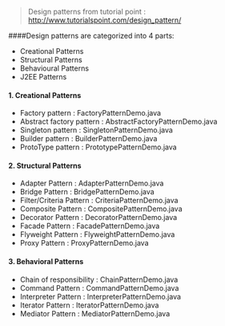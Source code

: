 >Design patterns from tutorial point : http://www.tutorialspoint.com/design_pattern/

####Design patterns are categorized into 4 parts:

   - Creational Patterns
   - Structural Patterns
   - Behavioural Patterns
   - J2EE Patterns
   
#### 1. Creational Patterns

   - Factory pattern          : FactoryPatternDemo.java
   - Abstract factory pattern : AbstractFactoryPatternDemo.java
   - Singleton pattern        : SingletonPatternDemo.java
   - Builder pattern          : BuilderPatternDemo.java
   - ProtoType pattern        : PrototypePatternDemo.java
   
#### 2. Structural Patterns
   
   - Adapter Pattern         : AdapterPatternDemo.java
   - Bridge Pattern          : BridgePatternDemo.java
   - Filter/Criteria Pattern : CriteriaPatternDemo.java
   - Composite Pattern       : CompositePatternDemo.java
   - Decorator Pattern       : DecoratorPatternDemo.java
   - Facade Pattern          : FacadePatternDemo.java
   - Flyweight Pattern       : FlyweightPatternDemo.java
   - Proxy Pattern        : ProxyPatternDemo.java
   
#### 3. Behavioral Patterns

   - Chain of responsibility : ChainPatternDemo.java
   - Command Pattern         : CommandPatternDemo.java
   - Interpreter Pattern     : InterpreterPatternDemo.java
   - Iterator Pattern        : IteratorPatternDemo.java
   - Mediator Pattern        : MediatorPatternDemo.java
   